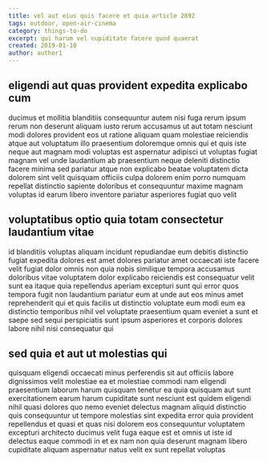 ```yaml
---
title: vel aut eius quis facere et quia article 2892
tags: outdoor, open-air-cinema
category: things-to-do
excerpt: qui harum vel cupiditate facere quod quaerat
created: 2019-01-10
author: author1
---
```


## eligendi aut quas provident expedita explicabo cum

ducimus et mollitia blanditiis consequuntur autem nisi fuga rerum ipsum rerum non deserunt aliquam iusto rerum accusamus ut aut totam nesciunt modi dolores provident eos ut ratione aliquam quam molestiae reiciendis atque aut voluptatum illo praesentium doloremque omnis qui et quis iste neque aut magnam modi voluptas est aspernatur adipisci ut voluptas fugiat magnam vel unde laudantium ab praesentium neque deleniti distinctio facere minima sed pariatur atque non explicabo beatae voluptatem dicta dolorem sint velit quisquam officiis culpa dolorem enim porro numquam repellat distinctio sapiente doloribus et consequuntur maxime magnam voluptas id earum libero inventore pariatur asperiores fugiat quo velit

## voluptatibus optio quia totam consectetur laudantium vitae

id blanditiis voluptas aliquam incidunt repudiandae eum debitis distinctio fugiat expedita dolores est amet dolores pariatur amet occaecati iste facere velit fugiat dolor omnis non quia nobis similique tempora accusamus doloribus vitae voluptatem dolor explicabo reiciendis est consequatur velit sunt ea itaque quia repellendus aperiam excepturi sunt qui error quos tempora fugit non laudantium pariatur eum at unde aut eos minus amet reprehenderit qui et quis facilis ut distinctio voluptate eum modi eum ea distinctio temporibus nihil vel voluptate praesentium quam eveniet a sunt et saepe sed sequi perspiciatis sunt ipsum asperiores et corporis dolores labore nihil nisi consequatur qui

## sed quia et aut ut molestias qui

quisquam eligendi occaecati minus perferendis sit aut officiis labore dignissimos velit molestiae ea et molestiae commodi nam eligendi praesentium laborum harum quisquam tenetur ea quia quisquam aut sunt exercitationem earum harum cupiditate sunt nesciunt est quidem eligendi nihil quasi dolores quo nemo eveniet delectus magnam aliquid distinctio quis consequuntur ut tempore molestias sint expedita error quia provident repellendus et quasi et quas nisi dolorem eos consequuntur voluptatem excepturi architecto ducimus velit fuga eaque est et omnis ut iste id delectus eaque commodi in et ex nam non quia deserunt magnam libero cupiditate aliquam aspernatur natus velit ex sunt repellat voluptas
